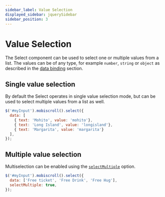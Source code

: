 ```yaml
---
sidebar_label: Value Selection
displayed_sidebar: jquerySidebar
sidebar_position: 3
---
```


# Value Selection

The Select component can be used to select one or multiple values from a list. The values can be of any type, for example `number`, `string` or `object` as described in the [data binding](./data-binding) section.


## Single value selection

By default the Select operates in single value selection mode, but can be used to select multiple values from a list as well.

```js title="Selecting a single value"
$('#myInput').mobiscroll().select({
  data: [
    { text: 'Mohito', value: 'mohito'},
    { text: 'Long Island', value: 'longisland'},
    { text: 'Margarita', value: 'margarita'}
  ],
});
```

## Multiple value selection

Multiselection can be enabled using the [`selectMultiple`](./api#opt-selectMultiple) option.

```js title="Selecting multiple items from a list"
$('#myInput').mobiscroll().select({
  data: ['Free ticket', 'Free Drink', 'Free Hug'],
  selectMultiple: true,
});
```
